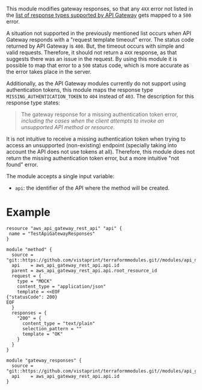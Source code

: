 This module modifies gateway responses, so that any `4XX` error not listed in the [list of response types supported by API Gateway](http://docs.aws.amazon.com/apigateway/latest/developerguide/customize-gateway-responses.html) gets mapped to a `500` error.

A situation not supported in the previously mentioned list occurs when API Gateway responds with a "request template timeout" error. The status code returned by API Gateway is `400`. But, the timeout occurs with simple and valid requests. Therefore, it should not return a `4XX` response, as that suggests there was an issue in the request. By using this module it is possible to map that error to a `500` status code, which is more accurate as the error takes place in the server.

Additionally, as the API Gateway modules currently do not support using authentication tokens, this module maps the response type `MISSING_AUTHENTICATION_TOKEN` to `404` instead of `403`. The description for this response type states:

> The gateway response for a missing authentication token error, *including the cases when the client attempts to invoke an unsupported API method or resource*.

It is not intuitive to receive a missing authentication token when trying to access an unsupported (non-existing) endpoint (specially taking into account the API does not use tokens at all). Therefore, this module does not return the missing authentication token error, but a more intuitive "not found" error.

The module accepts a single input variable:

* `api`: the identifier of the API where the method will be created.

# Example

```hcl
resource "aws_api_gateway_rest_api" "api" {
 name = "TestApiGatewayResponses"
}

module "method" {
  source = "git::https://github.com/vistaprint/terraformmodules.git//modules/api_method"
  api    = aws_api_gateway_rest_api.api.id
  parent = aws_api_gateway_rest_api.api.root_resource_id
  request = {
    type = "MOCK"
    content_type = "application/json"
    template = <<EOF
{"statusCode": 200}
EOF
  }
  responses = {
    "200" = {
      content_type = "text/plain"
      selection_pattern = ""
      template = "OK"
    }
  }
}

module "gateway_responses" {
  source = "git::https://github.com/vistaprint/terraformmodules.git//modules/api_gateway_responses"
  api    = aws_api_gateway_rest_api.api.id
}
```
